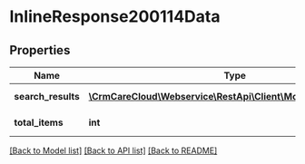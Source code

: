 # InlineResponse200114Data

## Properties
Name | Type | Description | Notes
------------ | ------------- | ------------- | -------------
**search_results** | [**\CrmCareCloud\Webservice\RestApi\Client\Model\SearchResult[]**](SearchResult.md) | List of the results. | [optional] 
**total_items** | **int** | Count of the results. | [optional] 

[[Back to Model list]](../../README.md#documentation-for-models) [[Back to API list]](../../README.md#documentation-for-api-endpoints) [[Back to README]](../../README.md)


